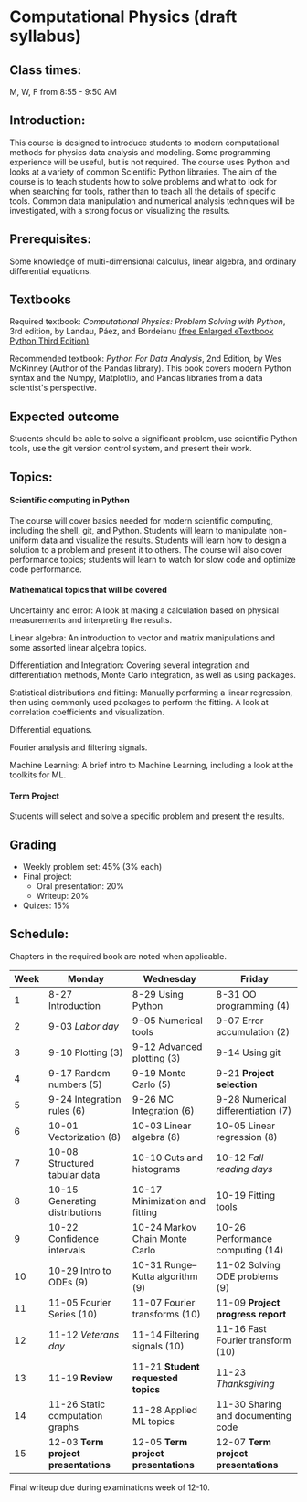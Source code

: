 # Computational Physics (draft syllabus)

## Class times:
M, W, F from 8:55 - 9:50 AM

## Introduction:
This course is designed to introduce students to modern computational methods for physics data analysis and modeling. Some programming experience will be useful, but is not required. The course uses Python and looks at a variety of common Scientific Python libraries. The aim of the course is to teach students how to solve problems and what to look for when searching for tools, rather than to teach all the details of specific tools. Common data manipulation and numerical analysis techniques will be investigated, with a strong focus on visualizing the results.

## Prerequisites:

Some knowledge of multi-dimensional calculus, linear algebra, and ordinary differential equations.

## Textbooks
Required textbook: *Computational Physics: Problem Solving with Python*, 3rd edition, by Landau, Páez, and Bordeianu [(free Enlarged eTextbook Python Third Edition)](https://www.eidos.ic.i.u-tokyo.ac.jp/~tau/lecture/computational_physics/docs/computational_physics.pdf)

Recommended textbook: *Python For Data Analysis*, 2nd Edition, by Wes McKinney (Author of the Pandas library). This book covers modern Python syntax and the Numpy, Matplotlib, and Pandas libraries from a data scientist's perspective.

## Expected outcome

Students should be able to solve a significant problem, use scientific Python tools, use the git version control system, and present their work. 

## Topics:

#### Scientific computing in Python
The course will cover basics needed for modern scientific computing, including the shell, git, and Python. Students will learn to manipulate non-uniform data and visualize the results. Students will learn how to design a solution to a problem and present it to others. The course will also cover performance topics; students will learn to watch for slow code and optimize code performance.

#### Mathematical topics that will be covered
Uncertainty and error: A look at making a calculation based on physical measurements and interpreting the results.

Linear algebra: An introduction to vector and matrix manipulations and some assorted linear algebra topics.

Differentiation and Integration:  Covering several integration and differentiation methods, Monte Carlo integration, as well as using packages.

Statistical distributions and fitting: Manually performing a linear regression, then using commonly used packages to perform the fitting. A look at correlation coefficients and visualization.

Differential equations.

Fourier analysis and filtering signals.

Machine Learning: A brief intro to Machine Learning, including a look at the toolkits for ML.

#### Term Project

Students will select and solve a specific problem and present the results.

## Grading
* Weekly problem set: 45% (3% each)
* Final project:
    * Oral presentation: 20%
    * Writeup: 20%
* Quizes: 15%

## Schedule:

Chapters in the required book are noted when applicable.

| Week | Monday                       | Wednesday                  | Friday              |
|------|------------------------------|----------------------------|---------------------|
| 1  | 8-27  Introduction             | 8-29 Using Python          | 8-31 OO programming (4) |
| 2  | 9-03  *Labor day*              | 9-05 Numerical tools       | 9-07 Error accumulation (2) |
| 3  | 9-10  Plotting (3)             | 9-12 Advanced plotting (3) |  9-14 Using git |
| 4  | 9-17  Random numbers (5)       | 9-19 Monte Carlo (5)       | 9-21  **Project selection** |
| 5  | 9-24  Integration rules (6)    | 9-26 MC Integration (6)    | 9-28 Numerical differentiation (7) |
| 6  | 10-01 Vectorization (8)        | 10-03 Linear algebra (8)   | 10-05 Linear regression (8) |
| 7  | 10-08 Structured tabular data  | 10-10 Cuts and histograms  | 10-12 *Fall reading days* |
| 8  | 10-15 Generating distributions | 10-17 Minimization and fitting | 10-19 Fitting tools |
| 9  | 10-22 Confidence intervals     | 10-24 Markov Chain Monte Carlo | 10-26 Performance computing (14) |
| 10 | 10-29 Intro to ODEs (9)        | 10-31 Runge–Kutta algorithm (9) | 11-02 Solving ODE problems (9) |
| 11 | 11-05 Fourier Series (10)      | 11-07 Fourier transforms (10) | 11-09 **Project progress report** |
| 12 | 11-12 *Veterans day*           | 11-14 Filtering signals (10) | 11-16 Fast Fourier transform (10) |
| 13 | 11-19 **Review** | 11-21 **Student requested topics** | 11-23 *Thanksgiving* |
| 14 | 11-26 Static computation graphs | 11-28 Applied ML topics | 11-30 Sharing and documenting code |
| 15 | 12-03 **Term project presentations** | 12-05 **Term project presentations** | 12-07 **Term project presentations** |

Final writeup due during examinations week of 12-10.



<!--
The following are responses I've received to emails, to make sure I am addressing the comments.

# Slava:

Needs of my students may not be typical but here they are:

1. Statistical methods and distributions fitting, including MLE, KS and chi squared, Bayesian and MCMC, bootstrap and jackknife, distributions algebra (products, etc.)
2. Programming in Mathematica and Matlab, including writing a toolbox, when necessary, such as for the confluent HypergeometricU function that my student just did.
3. Programming in high-level languages, such as Julia, C++, etc.

# Richard Gass

I tried to cover the numeric topics that I thought were most relevant to physics. I talked about numerical differentiation and integration, solution of ODE’s, root finding, and solving PDE’s by finite differences. I did not do finite elements but I might if I taught the course again.I tried to use examples that were reverent to physics. As you know Mathematica has a lot  of high level functions should a NIntegrate and these can be “black boxy”,  although no more in my option than a numerical library, so I tried to introduce each topic with a simple method such as Simpsons rule for numerical integration and then move on to using NIntegrate and talking about what could go wrong and how we would know that we should be suspicious. I talked a lot about sanity checking your results, testing against special cases an so-on. I tried to stick a balance between teaching computation and physics and I was never sure that I got it right or even if the was a "right” . I am in Maine for another week but I would be happy to talk at greater length when I get back.

# Colin Bishoff

Sorry for the slow reply. I was on vacation and just got back today. I did chat a bit with Mike this afternoon.

Here are some of the topics that I think are important to include:

* Plotting / data visualization, including time series, correlation (scatter) plots, histograms, etc.
* Non-linear curve fitting / chi^2 minimization
* FFT

A more advanced topic that could be a good fit is Markov Chain Monte Carlo (MCMC).

Not sure if you are planning to get into statistical methods, but on the data analysis side I could imagine getting into likelihood vs pdf, credible vs confidence intervals, Feldman-Cousins interval construction, etc.

A tool that is useful in astronomy is HEALPix (Hierarchical Equal-Area isoLatitude Pixelization), which is a nice way to pixelize the sphere that lends itself to efficient spherical harmonic transforms. There is a pretty good python module (https://healpy.readthedocs.io). Healpix can be used to visualize and manipulate maps of the sky that are sufficiently wide area that they can’t be treated as flat.

I think I sent you this link before, but here are the notebooks that I wrote for my astrophysics class last year:
https://github.com/cbischoff/phys4025

The computational techniques used for each exercise are

* color_vs_temperature: manipulating numpy arrays
* stellar_structure: numerical integration
* ligo: FFT
* kepler: curve fitting


I would be interested in seeing your syllabus once you have it.

-->
